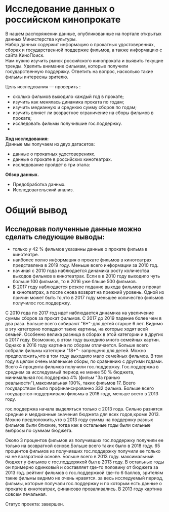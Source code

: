 # Исследование данных о российском кинопрокате
В нашем распоряжении данные, опубликованные на портале открытых данных Министерства культуры.<br>
Набор данных содержит информацию о прокатных удостоверениях, сборах и государственной поддержке фильмов, а также информацию с сайта КиноПоиск.<br>
Нам нужно изучить рынок российского кинопроката и выявить текущие тренды. Уделить внимание фильмам, которые получили государственную поддержку. Ответить на вопрос, насколько такие фильмы интересны зрителю.<br>

Цель исследования — проверить :
- сколько фильмов выходило каждый год в прокате;
- изучить как менялась динамика проката по годам;
- изучить медианную и среднюю сумму сборов по годам;
- изучить влияет ли возрастное ограничение на сборы фильмов в прокате;
- исследовать фильмы получившие гос.поддержку.
- 
**Ход исследования:**<br>
Данные мы получаем из двух датасетов:
- данные о прокатных удостоверениях.
- данные о прокате в российских кинотеатрах.
- исследование пройдёт в три этапа:

**Обзор данных.**<br>
- Предобработка данных.
- Исследовательский анализ.



# Общий вывод
## Исследовав полученные данные можно сделать следующие выводы:
- только у 42 % фильмов указанны данные о прокате фильма в кинотеатре.
- наиболее полно информация о прокате фильмов в кинотеатрах представлена в 2019 году. Меньше всего информации за 2010 год.
- начиная с 2010 года наблюдается динамика росту количества выходов фильмов в кинотеатрах. Если в в 2010 году выходило чуть больше 100 фильмов, то в 2016 уже бльше 500 фильмов.
- В 2017 году наблюдается резкое подание выхода фильмов в прокат в кинотеатрах, а после снова возврат на прежний уровень.
Одной из причин может быть то,что в 2017 году меньшее количество фильмов получилос гос.поддержку.

С 2010 года по 2017 год идет наблюдается динамика на увеличение суммы сборов за прокат фильмов. С 2017 до 2019 падение более чем в два раза.
Больше всего собирают "6+"-для детей старше 6 лет. Видимо в эту категорию попадают такие картины, на которые ходят всей семьей. Особенно велика разница в сборах в этой категории и в других в 2017 году. Возможно, в этом году выходило много семейных картин.
Однако в 2016 году картина по сборам отличается. Больше всего собрали фильмы категории "18+"- запрещено для детей. Можно предположить,что в том году выходило мало семейных фильмов. В том году в целом очень маленькие сборы, по сравнению с другими годами.
Всего 4 процента фильмов получили гос.поддержку.
Гос.поддержка в среднем за исследуемый период не менее 50 % бюджета, минимальная гос.поддержка 4% (фильм "За гранью реальности"),максимальная 100%, таких фильмов 17.
Всего государством было профинансированно 332 фильма. Больше всего государство поддерживало фильмы в 2016 году, меньше всего в 2013 году.

гос.поддержка начала выделяться только с 2013 года.
Сильно разнятся средние и меддианные значения бюджета для всех годов,кроме 2013.
Можно предположить,что в 2013 году суммы на поддержку разных фильмов были близкие, тогда как в остальные годы были сильные выбросы по суммам бюджета.

Около 3 процентов фильмов из получивших гос.поддержку получили ее только на возвратной основе.Больше всего таких было в 2018 году.
65 процентов фильмов из получивших гос.поддержку получили ее только на не возвратной основе. Больше всего в 2013 году.
максимальный бюджет у фильмов с гос.поддержкой был в 2013 году. В остальные годы он примерно одинковый и составляет где-то половину от бюджета за 2013 год.
рейтинг фильмов с гос.поддержкой где-то 6 баллов, зрителям такие фильмы видимо не очень нравятся.
за весь исследуемый период, фильмы, которые получали гос.поддержку и по которым есть данные о прокате в кинотеатрах, финансово проваливались. В 2013 году картина совсем печальная.

Статус проекта: завершен. 
